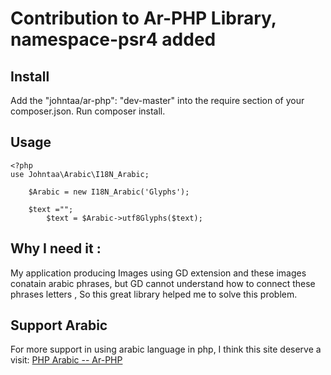 # Contribution to Ar-PHP Library, namespace-psr4 added

## Install
Add the "johntaa/ar-php": "dev-master" into the require section of your composer.json.
Run composer install.


## Usage

    <?php
	use Johntaa\Arabic\I18N_Arabic;
	
		$Arabic = new I18N_Arabic('Glyphs'); 
		
		$text ="";
			$text = $Arabic->utf8Glyphs($text); 
		
		
		
## Why I need it :
 My application producing Images using GD extension and these images conatain arabic phrases, but GD cannot understand how to connect these phrases letters , So this great library helped me to solve this problem.
 
## Support Arabic 

For more support in using arabic language in php, I think this site deserve a visit:  [PHP Arabic -- Ar-PHP](http://www.ar-php.org/)